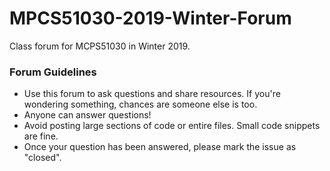 # MPCS51030-2019-Winter-Forum
Class forum for MCPS51030 in Winter 2019.

### Forum Guidelines

* Use this forum to ask questions and share resources. If you're wondering something, chances are someone else is too.
* Anyone can answer questions!
* Avoid posting large sections of code or entire files. Small code snippets are fine.
* Once your question has been answered, please mark the issue as "closed".
